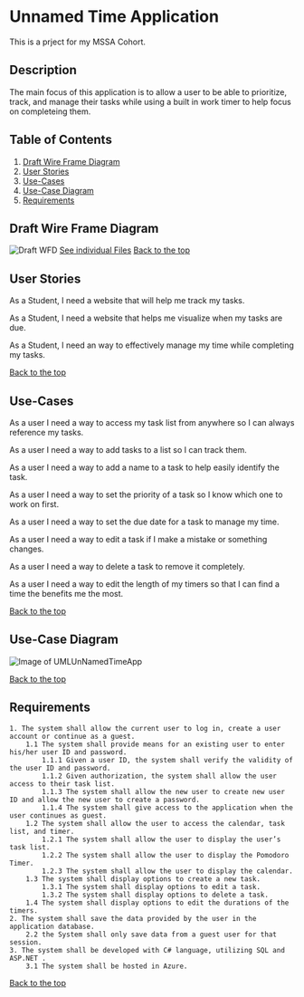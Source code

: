 # Unnamed Time Application
This is a prject for my MSSA Cohort.

## Description
The main focus of this application is to allow a user to be able to prioritize, track, and manage their tasks while using a built in work timer to help focus on completeing them.

## Table of Contents
1. [Draft Wire Frame Diagram](https://github.com/jonathan-f-gomez/unnamed-time-application#draft-wire-frame-diagram)
1. [User Stories](https://github.com/jonathan-f-gomez/unnamed-time-application#user-stories)
1. [Use-Cases](https://github.com/jonathan-f-gomez/unnamed-time-application#use-cases)
1. [Use-Case Diagram](https://github.com/jonathan-f-gomez/unnamed-time-application#use-case-diagram)
1. [Requirements](https://github.com/jonathan-f-gomez/unnamed-time-application#requirements)




## Draft Wire Frame Diagram
![Draft WFD](https://github.com/jonathan-f-gomez/unnamed-time-application/blob/main/Requirements/Wire-Frame-Diagram/UTAFull.jpg)
[See individual Files](https://github.com/jonathan-f-gomez/unnamed-time-application/blob/main/Requirements/Wire-Frame-Diagram)
[Back to the top](https://github.com/jonathan-f-gomez/unnamed-time-application#unnamed-time-application)


## User Stories
As a Student, I need a website that will help me track my tasks.

As a Student, I need a website that helps me visualize when my tasks are due.

As a Student, I need an way to effectively manage my time while completing my tasks.

[Back to the top](https://github.com/jonathan-f-gomez/unnamed-time-application#unnamed-time-application)

## Use-Cases

As a user I need a way to access my task list from anywhere so I can always reference my tasks.

As a user I need a way to add tasks to a list so I can track them.

As a user I need a way to add a name to a task to help easily identify the task.

As a user I need a way to set the priority of a task so I know which one to work on first.

As a user I need a way to set the due date for a task to manage my time.

As a user I need a way to edit a task if I make a mistake or something changes.

As a user I need a way to delete a task to remove it completely.

As a user I need a way to edit the length of my timers so that I can find a time the benefits me the most.

[Back to the top](https://github.com/jonathan-f-gomez/unnamed-time-application#unnamed-time-application)

## Use-Case Diagram
![Image of UMLUnNamedTimeApp](https://github.com/jonathan-f-gomez/unnamed-time-application/blob/main/Requirements/UMLUnNamedTimeApp.jpg)

[Back to the top](https://github.com/jonathan-f-gomez/unnamed-time-application#unnamed-time-application)

## Requirements

<pre><code>1. The system shall allow the current user to log in, create a user account or continue as a guest.
	1.1 The system shall provide means for an existing user to enter his/her user ID and password.
		1.1.1 Given a user ID, the system shall verify the validity of the user ID and password.
		1.1.2 Given authorization, the system shall allow the user access to their task list.
		1.1.3 The system shall allow the new user to create new user ID and allow the new user to create a password.
		1.1.4 The system shall give access to the application when the user continues as guest.		
	1.2 The system shall allow the user to access the calendar, task list, and timer.
		1.2.1 The system shall allow the user to display the user’s task list.
		1.2.2 The system shall allow the user to display the Pomodoro Timer.
		1.2.3 The system shall allow the user to display the calendar.		
	1.3 The system shall display options to create a new task.
		1.3.1 The system shall display options to edit a task.
		1.3.2 The system shall display options to delete a task.
	1.4 The system shall display options to edit the durations of the timers.		
2. The system shall save the data provided by the user in the application database.
	2.2 the System shall only save data from a guest user for that session.
3. The system shall be developed with C# language, utilizing SQL and ASP.NET .
	3.1 The system shall be hosted in Azure.
</pre></code>
[Back to the top](https://github.com/jonathan-f-gomez/unnamed-time-application#unnamed-time-application)
